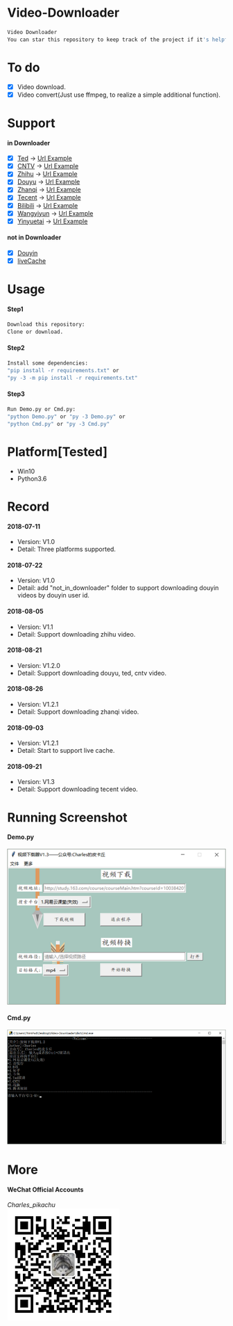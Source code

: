 # Video-Downloader
```sh
Video Downloader  
You can star this repository to keep track of the project if it's helpful for you, thank you for your support.
```

# To do
- [x] Video download.
- [x] Video convert(Just use ffmpeg, to realize a simple additional function).

# Support
#### in Downloader
- [x] [Ted](https://www.ted.com/talks?language=zh-cn) → [Url Example](https://www.ted.com/talks/tina_seelig_the_little_risks_you_can_take_to_increase_your_luck?language=zh-cn)
- [x] [CNTV](http://tv.cntv.cn/) → [Url Example](http://tv.cntv.cn/video/C10881/4ec8c6c1bdd941b0b11280769b036e8b)
- [x] [Zhihu](https://www.zhihu.com/) → [Url Example](https://www.zhihu.com/question/21395276/answer/425130152)
- [x] [Douyu](https://www.douyu.com/) → [Url Example](https://v.douyu.com/show/8KxjMdB3GQQvVLwb)
- [x] [Zhanqi](https://videos.zhanqi.tv/) → [Url Example](https://www.zhanqi.tv/v2/videos/767817.html)
- [x] [Tecent](https://v.qq.com/) -> [Url Example](https://v.qq.com/x/cover/7r83y1oca851nq6/n0711wto8h4.html)
- [x] [Bilibili](https://www.bilibili.com/) → [Url Example](https://www.bilibili.com/video/av26443123?spm_id_from=333.338.__bofqi.13)
- [x] [Wangyiyun](https://study.163.com/) → [Url Example](http://study.163.com/course/courseMain.htm?courseId=1003842018)
- [x] [Yinyuetai](http://www.yinyuetai.com) → [Url Example](http://v.yinyuetai.com/video/3247548)
#### not in Downloader
- [x] [Douyin](https://github.com/CharlesPikachu/Video-Downloader/tree/master/not_in_downloader/douyin)
- [x] [liveCache](https://github.com/CharlesPikachu/Video-Downloader/tree/master/not_in_downloader/liveCache)

# Usage
#### Step1
```sh
Download this repository:  
Clone or download.
```
#### Step2
```sh
Install some dependencies:
"pip install -r requirements.txt" or  
"py -3 -m pip install -r requirements.txt"  
```
#### Step3
```sh
Run Demo.py or Cmd.py:
"python Demo.py" or "py -3 Demo.py" or  
"python Cmd.py" or "py -3 Cmd.py"
```

# Platform[Tested]
- Win10  
- Python3.6  

# Record
#### 2018-07-11
- Version: V1.0
- Detail: Three platforms supported.
#### 2018-07-22
- Version: V1.0
- Detail: add "not_in_downloader" folder to support downloading douyin videos by douyin user id.
#### 2018-08-05
- Version: V1.1
- Detail: Support downloading zhihu video.
#### 2018-08-21
- Version: V1.2.0
- Detail: Support downloading douyu, ted, cntv video.
#### 2018-08-26
- Version: V1.2.1
- Detail: Support downloading zhanqi video.
#### 2018-09-03
- Version: V1.2.1
- Detail: Start to support live cache.
#### 2018-09-21
- Version: V1.3  
- Detail: Support downloading tecent video.

# Running Screenshot
#### Demo.py
![img](./Screenshot/Screenshot1.png)
#### Cmd.py
![img](./Screenshot/Screenshot2.png)

# More
#### WeChat Official Accounts
*Charles_pikachu*  
![img](pikachu.jpg)